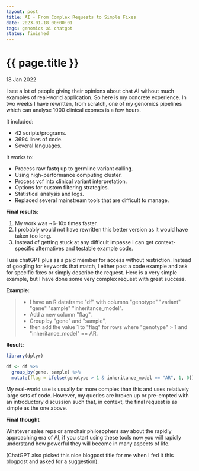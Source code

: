 ```yaml
---
layout: post
title: AI - From Complex Requests to Simple Fixes
date: 2023-01-18 00:00:01
tags: genomics ai chatgpt
status: finished
---
```


{{ page.title }}
================
<p class="meta">18 Jan 2022</p>

I see a lot of people giving their opinions about chat AI without much examples of real-world application. 
So here is my concrete experience. 
In two weeks I have rewritten, from scratch, one of my genomics pipelines which can analyse 1000 clinical exomes is a few hours. 

It included:
* 42 scripts/programs.
* 3694 lines of code.
* Several languages.

It works to:
* Process raw fastq up to germline variant calling.
* Using high-performance computing cluster. 
* Process vcf into clinical variant interpretation.
* Options for custom filtering strategies.
* Statistical analysis and logs.
* Replaced several mainstream tools that are difficult to manage.

**Final results:**
1. My work was ~6-10x times faster.
2. I probably would not have rewritten this better version as it would have taken too long. 
3. Instead of getting stuck at any difficult impasse I can get context-specific alternatives and testable example code. 

I use chatGPT plus as a paid member for access without restriction. 
Instead of googling for keywords that match, I either post a code example and ask for specific fixes or simply describe the request. 
Here is a very simple example, but I have done some very complex request with great success. 

**Example:**

> * I have an R dataframe "df" with columns "genotype" "variant" "gene" "sample" "inheritance_model".
> * Add a new column "flag".
> * Group by "gene" and "sample", 
> * then add the value 1 to "flag" for rows where "genotype" > 1 and "inheritance_model" == AR.


**Result:**

```R
library(dplyr)

df <- df %>%
  group_by(gene, sample) %>%
  mutate(flag = ifelse(genotype > 1 & inheritance_model == "AR", 1, 0))
```

My real-world use is usually far more complex than this and uses relatively large sets of code.
However, my queries are broken up or pre-empted with an introductory discussion such that, in context, the final request is as simple as the one above.

**Final thought**

Whatever sales reps or armchair philosophers say about the rapidly approaching era of AI, 
if you start using these tools now you will rapidly understand how powerful they will become in many aspects of life.  

(ChatGPT also picked this nice blogpost title for me when I fed it this blogpost and asked for a suggestion). 
